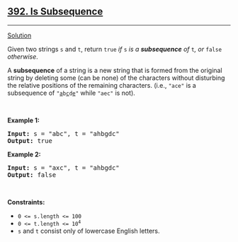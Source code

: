 <h2><a href="https://leetcode.com/problems/is-subsequence/">392. Is Subsequence</a></h2>
<hr>
<p>
<a href="./is_subsequence.cpp">Solution</a>
</p>
<p>
Given two strings <code>s</code> and <code>t</code>, return <code>true</code><em> if </em><code>s</code><em> is a <strong>subsequence</strong> of </em><code>t</code><em>, or </em><code>false</code><em> otherwise</em>.
</p>
<p>A <strong>subsequence</strong> of a string is a new string that is formed from the original string by deleting some (can be none) of the characters without disturbing the relative positions of the remaining characters. (i.e., <code>"ace"</code> is a subsequence of <code>"<u>a</u>b<u>c</u>d<u>e</u>"</code> while <code>"aec"</code> is not).
</p>
<p>&nbsp;</p>
<p><strong>Example 1:</strong></p>
<pre>
<strong>Input:</strong> s = "abc", t = "ahbgdc"
<strong>Output:</strong> true
</pre>
<p><strong>Example 2:</strong></p>
<pre>
<strong>Input:</strong> s = "axc", t = "ahbgdc"
<strong>Output:</strong> false
</pre>
<p>&nbsp;</p>
<p><strong>Constraints:</strong></p>
<ul>
<li><code>0 &lt;= s.length &lt;= 100</code></li>
<li><code>0 &lt;= t.length &lt;= 10<sup>4</sup></code></li>
<li><code>s</code> and <code>t</code> consist only of lowercase English letters.</li>
</ul>
